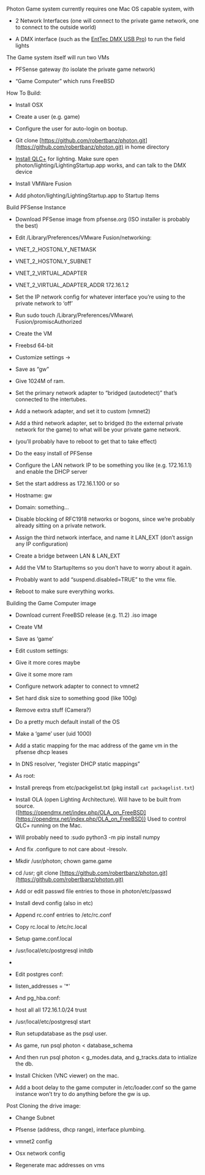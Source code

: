 
Photon Game system currently requires one Mac OS capable system, with

-   2 Network Interfaces (one will connect to the private game network, one to connect to the outside world)
    
-   A DMX interface (such as the [EntTec DMX USB Pro](https://www.enttec.com/products/controls/dmx-usb/2-universe-usb-computer-interface-dmx/)) to run the field lights
    

  

The Game system itself will run two VMs

-   PFSense gateway (to isolate the private game network)
    
-   “Game Computer” which runs FreeBSD
    

  

How To Build:

-   Install OSX
    
-   Create a user (e.g. game)
    
-   Configure the user for auto-login on bootup.
    
-   Git clone [https://github.com/robertbanz/photon.git](https://github.com/robertbanz/photon.git) in home directory
    
-   [Install QLC+](https://www.qlcplus.org/) for lighting. Make sure open photon/lighting/LightingStartup.app works, and can talk to the DMX device
    
-   Install VMWare Fusion
    
-   Add photon/lighting/LightingStartup.app to Startup Items
    

  

Build PFSense Instance

-   Download PFSense image from pfsense.org (ISO installer is probably the best)
    
-   Edit /Library/Preferences/VMware Fusion/networking:
    

-   VNET_2_HOSTONLY_NETMASK
    
-   VNET_2_HOSTONLY_SUBNET
    
-   VNET_2_VIRTUAL_ADAPTER
    
-   VNET_2_VIRTUAL_ADAPTER_ADDR 172.16.1.2
    

-   Set the IP network config for whatever interface you’re using to the private network to ‘off’
    
-   Run sudo touch /Library/Preferences/VMware\ Fusion/promiscAuthorized
    
-   Create the VM
    

-   Freebsd 64-bit
    
-   Customize settings ->
    

-   Save as “gw”
    
-   Give 1024M of ram.
    
-   Set the primary network adapter to “bridged (autodetect)” that’s connected to the intertubes.
    
-   Add a network adapter, and set it to custom (vmnet2)
    
-   Add a third network adapter, set to bridged (to the external private network for the game) to what will be your private game network.
    
-   (you’ll probably have to reboot to get that to take effect)
    
-   Do the easy install of PFSense
    
-   Configure the LAN network IP to be something you like (e.g. 172.16.1.1) and enable the DHCP server
    
-   Set the start address as 172.16.1.100 or so
    
-   Hostname: gw
    
-   Domain: something…
    
-   Disable blocking of RFC1918 networks or bogons, since we’re probably already sitting on a private network.
    
-   Assign the third network interface, and name it LAN_EXT (don’t assign any IP configuration)
    
-   Create a bridge between LAN & LAN_EXT
    

-   Add the VM to StartupItems so you don’t have to worry about it again.
    
-   Probably want to add “suspend.disabled=TRUE” to the vmx file.
    
-   Reboot to make sure everything works.
    

  

Building the Game Computer image

-   Download current FreeBSD release (e.g. 11.2) .iso image
    
-   Create VM
    

-   Save as ‘game’
    
-   Edit custom settings:
    

-   Give it more cores maybe
    
-   Give it some more ram
    
-   Configure network adapter to connect to vmnet2
    
-   Set hard disk size to something good (like 100g)
    
-   Remove extra stuff (Camera?)
    

-   Do a pretty much default install of the OS
    
-   Make a ‘game’ user (uid 1000)
    
-   Add a static mapping for the mac address of the game vm in the pfsense dhcp leases
    
-   In DNS resolver, “register DHCP static mappings”
    
-   As root:
    

-   Install prereqs from etc/packgelist.txt (pkg install `cat packagelist.txt`)
    
-   Install OLA (open Lighting Architecture). Will have to be built from source.  
    ([https://opendmx.net/index.php/OLA_on_FreeBSD](https://opendmx.net/index.php/OLA_on_FreeBSD)) Used to control QLC+ running on the Mac.
    
-   Will probably need to :sudo python3 -m pip install numpy
    

-   And fix .configure to not care about -lresolv.
    

-   Mkdir /usr/photon; chown game.game
    
-   cd /usr; git clone [https://github.com/robertbanz/photon.git](https://github.com/robertbanz/photon.git)
    

-   Add or edit passwd file entries to those in photon/etc/passwd
    
-   Install devd config (also in etc)
    
-   Append rc.conf entries to /etc/rc.conf
    
-   Copy rc.local to /etc/rc.local
    
-   Setup game.conf.local
    
-   /usr/local/etc/postgresql initdb
    
-     
    
-   Edit postgres conf:
    

-   listen_addresses = '*'
    

-   And pg_hba.conf:
    

-   host all all 172.16.1.0/24 trust
    

-   /usr/local/etc/postgresql start
    
-   Run setupdatabase as the psql user.
    
-   As game, run psql photon < database_schema
    
-   And then run psql photon < g_modes.data, and g_tracks.data to intialize the db.
    

-   Install Chicken (VNC viewer) on the mac.
    
-   Add a boot delay to the game computer in /etc/loader.conf so the game instance won’t try to do anything before the gw is up.
    

  

Post Cloning the drive image:

-   Change Subnet
    

-   Pfsense (address, dhcp range), interface plumbing.
    
-   vmnet2 config
    
-   Osx network config
    
-   Regenerate mac addresses on vms
